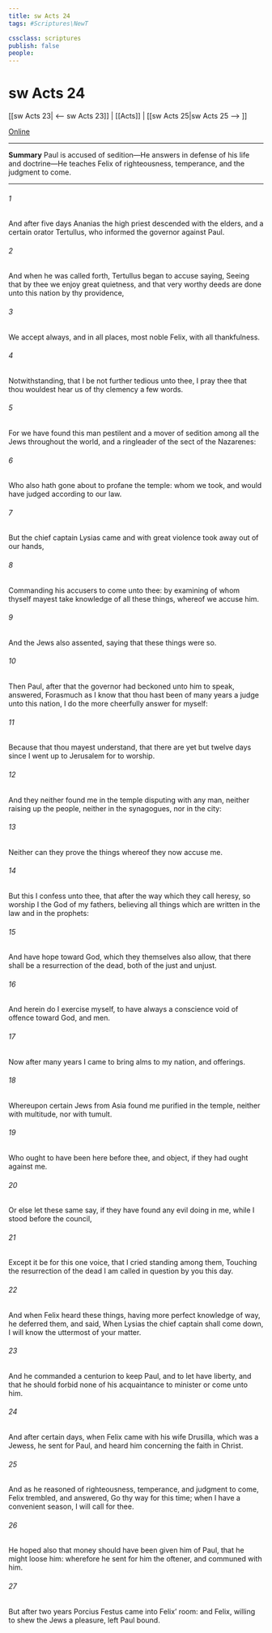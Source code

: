```yaml
---
title: sw Acts 24
tags: #Scriptures\NewT

cssclass: scriptures
publish: false
people:
---
```


# sw Acts 24
[[sw Acts 23| <-- sw Acts 23]] | [[Acts]] | [[sw Acts 25|sw Acts 25 --> ]]

[Online](https://churchofjesuschrist.org/study/scriptures/nt/acts/24?lang=eng)

---
__Summary__
Paul is accused of sedition—He answers in defense of his life and doctrine—He teaches Felix of righteousness, temperance, and the judgment to come.

---
###### 1 
And after five days Ananias the high priest descended with the elders, and  a certain orator  Tertullus, who informed the governor against Paul.

###### 2 
And when he was called forth, Tertullus began to accuse  saying, Seeing that by thee we enjoy great quietness, and that very worthy deeds are done unto this nation by thy providence,

###### 3 
We accept  always, and in all places, most noble Felix, with all thankfulness.

###### 4 
Notwithstanding, that I be not further tedious unto thee, I pray thee that thou wouldest hear us of thy clemency a few words.

###### 5 
For we have found this man  pestilent  and a mover of sedition among all the Jews throughout the world, and a ringleader of the sect of the Nazarenes:

###### 6 
Who also hath gone about to profane the temple: whom we took, and would have judged according to our law.

###### 7 
But the chief captain Lysias came  and with great violence took  away out of our hands,

###### 8 
Commanding his accusers to come unto thee: by examining of whom thyself mayest take knowledge of all these things, whereof we accuse him.

###### 9 
And the Jews also assented, saying that these things were so.

###### 10 
Then Paul, after that the governor had beckoned unto him to speak, answered, Forasmuch as I know that thou hast been of many years a judge unto this nation, I do the more cheerfully answer for myself:

###### 11 
Because that thou mayest understand, that there are yet but twelve days since I went up to Jerusalem for to worship.

###### 12 
And they neither found me in the temple disputing with any man, neither raising up the people, neither in the synagogues, nor in the city:

###### 13 
Neither can they prove the things whereof they now accuse me.

###### 14 
But this I confess unto thee, that after the way which they call heresy, so worship I the God of my fathers, believing all things which are written in the law and in the prophets:

###### 15 
And have hope toward God, which they themselves also allow, that there shall be a resurrection of the dead, both of the just and unjust.

###### 16 
And herein do I exercise myself, to have always a conscience void of offence toward God, and  men.

###### 17 
Now after many years I came to bring alms to my nation, and offerings.

###### 18 
Whereupon certain Jews from Asia found me purified in the temple, neither with multitude, nor with tumult.

###### 19 
Who ought to have been here before thee, and object, if they had ought against me.

###### 20 
Or else let these same  say, if they have found any evil doing in me, while I stood before the council,

###### 21 
Except it be for this one voice, that I cried standing among them, Touching the resurrection of the dead I am called in question by you this day.

###### 22 
And when Felix heard these things, having more perfect knowledge of  way, he deferred them, and said, When Lysias the chief captain shall come down, I will know the uttermost of your matter.

###### 23 
And he commanded a centurion to keep Paul, and to let  have liberty, and that he should forbid none of his acquaintance to minister or come unto him.

###### 24 
And after certain days, when Felix came with his wife Drusilla, which was a Jewess, he sent for Paul, and heard him concerning the faith in Christ.

###### 25 
And as he reasoned of righteousness, temperance, and judgment to come, Felix trembled, and answered, Go thy way for this time; when I have a convenient season, I will call for thee.

###### 26 
He hoped also that money should have been given him of Paul, that he might loose him: wherefore he sent for him the oftener, and communed with him.

###### 27 
But after two years Porcius Festus came into Felix’ room: and Felix, willing to shew the Jews a pleasure, left Paul bound.

